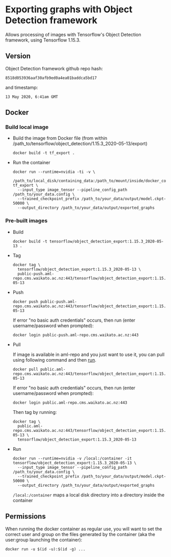 # Exporting graphs with Object Detection framework

Allows processing of images with Tensorflow's Object Detection framework, using Tensorflow 1.15.3.

## Version

Object Detection framework github repo hash:

```
8518d053936aaf30afb9ed0a4ea01baddca5bd17
```

and timestamp:

```
13 May 2020, 6:41am GMT
```

## Docker

### Build local image

* Build the image from Docker file (from within /path_to/tensorflow/object_detection/1.15.3_2020-05-13/export)

  ```commandline
  docker build -t tf_export .
  ```

* Run the container

  ```commandline
  docker run --runtime=nvidia -ti -v \
    /path_to/local_disk/containing_data:/path_to/mount/inside/docker_container tf_export \
    --input_type image_tensor --pipeline_config_path /path_to/your_data.config \
    --trained_checkpoint_prefix /path_to/your_data/output/model.ckpt-50000 \
    --output_directory /path_to/your_data/output/exported_graphs
  ```

### Pre-built images

* Build

  ```commandline
  docker build -t tensorflow/object_detection_export:1.15.3_2020-05-13 .
  ```
  
* Tag

  ```commandline
  docker tag \
    tensorflow/object_detection_export:1.15.3_2020-05-13 \
    public-push.aml-repo.cms.waikato.ac.nz:443/tensorflow/object_detection_export:1.15.3_2020-05-13
  ```
  
* Push

  ```commandline
  docker push public-push.aml-repo.cms.waikato.ac.nz:443/tensorflow/object_detection_export:1.15.3_2020-05-13
  ```
  If error "no basic auth credentials" occurs, then run (enter username/password when prompted):
  
  ```commandline
  docker login public-push.aml-repo.cms.waikato.ac.nz:443
  ```
  
* Pull

  If image is available in aml-repo and you just want to use it, you can pull using following command and then [run](#run).

  ```commandline
  docker pull public.aml-repo.cms.waikato.ac.nz:443/tensorflow/object_detection_export:1.15.3_2020-05-13
  ```
  If error "no basic auth credentials" occurs, then run (enter username/password when prompted):
  
  ```commandline
  docker login public.aml-repo.cms.waikato.ac.nz:443
  ```
  Then tag by running:
  
  ```commandline
  docker tag \
    public.aml-repo.cms.waikato.ac.nz:443/tensorflow/object_detection_export:1.15.3_2020-05-13 \
    tensorflow/object_detection_export:1.15.3_2020-05-13
  ```

* <a name="run">Run</a>

  ```commandline
  docker run --runtime=nvidia -v /local:/container -it tensorflow/object_detection_export:1.15.3_2020-05-13 \
    --input_type image_tensor --pipeline_config_path /path_to/your_data.config \
    --trained_checkpoint_prefix /path_to/your_data/output/model.ckpt-50000 \
    --output_directory /path_to/your_data/output/exported_graphs
  ```
  `/local:/container` maps a local disk directory into a directory inside the container


## Permissions

When running the docker container as regular use, you will want to set the correct
user and group on the files generated by the container (aka the user:group launching
the container):

```commandline
docker run -u $(id -u):$(id -g) ...
```
